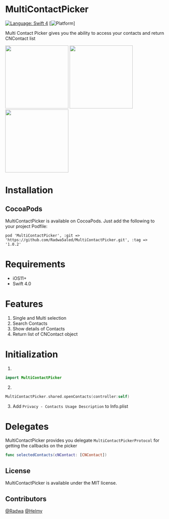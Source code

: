 # MultiContactPicker

[![Language: Swift 4](https://img.shields.io/badge/language-swift4-f48041.svg?style=flat-square)](https://developer.apple.com/swift)
[![Platform](https://img.shields.io/badge/platforms-iOS%211.0+.svg?style=flat-square)]

Multi Contact Picker gives you the ability to access your contacts and return CNContact list

<img src="https://user-images.githubusercontent.com/19505152/39757920-9f7a2c0e-52ce-11e8-8aee-54eff31477a5.png" width="200"> <img src="https://user-images.githubusercontent.com/19505152/39757941-b63d8dfa-52ce-11e8-81f7-7f7348e588fd.png" width="200"> <img src="https://user-images.githubusercontent.com/19505152/39757947-bbcf14a0-52ce-11e8-8c93-058376332af1.png" width="200">

# Installation #

## CocoaPods ##
MultiContactPicker is available on CocoaPods. Just add the following to your project Podfile:

`pod 'MultiContactPicker', :git => 'https://github.com/Radwa5aled/MultiContactPicker.git', :tag => '1.0.2'`

# Requirements #

* iOS11+
* Swift 4.0

# Features #

1. Single and Multi selection
2. Search Contacts
3. Show details of Contacts
4. Return list of CNContact object

# Initialization #

1. 
```swift
import MultiContactPicker
```
2.
```swift
MultiContactPicker.shared.openContacts(controller:self)
```
3. Add `Privacy - Contacts Usage Description` to Info.plist

# Delegates #

MultiContactPicker provides you delegate `MultiContactPickerProtocol` for getting the callbacks on the picker

```swift
func selectedContacts(cNContact: [CNContact])
```
## License ##

MultiContactPicker is available under the MIT license.

## Contributors ##

[@Radwa](https://github.com/Radwa5aled)
[@Helmy](https://github.com/MOMMH2008)
